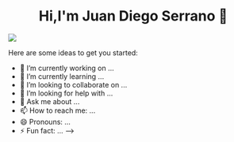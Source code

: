 <div align="center">
<h1 align="center">Hi,I'm <a>Juan Diego Serrano</a> 👋</h1>
</div>
<img src="[https://imgur.com/a/PaUB2RU](https://imgur.com/a/title-PaUB2RU)">

Here are some ideas to get you started:

- 🔭 I’m currently working on ...
- 🌱 I’m currently learning ...
- 👯 I’m looking to collaborate on ...
- 🤔 I’m looking for help with ...
- 💬 Ask me about ...
- 📫 How to reach me: ...
- 😄 Pronouns: ...
- ⚡ Fun fact: ...
-->
